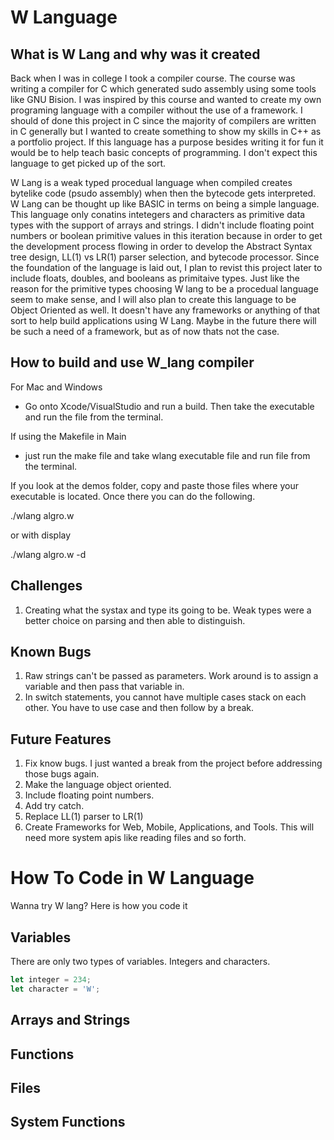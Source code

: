 # W Language

## What is W Lang and why was it created

Back when I was in college I took a compiler course. The course was writing a compiler for C which generated sudo assembly using some tools like GNU Bision. I was inspired by this course and wanted to create my own programing language with a compiler without the use of a framework. I should of done this project in C since the majority of compilers are written in C generally but I wanted to create something to show my skills in C++ as a portfolio project. If this language has a purpose besides writing it for fun it would be to help teach basic concepts of programming. I don't expect this language to get picked up of the sort. 
  
W Lang is a weak typed procedual language when compiled creates bytelike code (psudo assembly) when then the bytecode gets interpreted. W Lang can be thought up like BASIC in terms on being a simple language. This language only conatins intetegers and characters as primitive data types with the support of arrays and strings. I didn't include floating point numbers or boolean primitive values in this iteration because in order to get the development process flowing in order to develop the Abstract Syntax tree design, LL(1) vs LR(1) parser selection, and bytecode processor. Since the foundation of the language is laid out, I plan to revist this project later to include floats, doubles, and booleans as primitaive types. Just like the reason for the primitive types choosing W lang to be a procedual language seem to make sense, and I will also plan to create this language to be Object Oriented as well. It doesn't have any frameworks or anything of that sort to help build applications using W Lang. Maybe in the future there will be such a need of a framework, but as of now thats not the case. 

## How to build and use W_lang compiler

For Mac and Windows
- Go onto Xcode/VisualStudio and run a build. Then take the executable and run the file from the terminal.

If using the Makefile in Main
- just run the make file and take wlang executable file and run file from the terminal.

If you look at the demos folder, copy and paste those files where your executable is located. Once there you can do the following.

./wlang algro.w

or with display

./wlang algro.w -d

## Challenges
1. Creating what the systax and type its going to be. Weak types were a better choice on parsing and then able to distinguish.  

## Known Bugs
1. Raw strings can't be passed as parameters. Work around is to assign a variable and then pass that variable in.
2. In switch statements, you cannot have multiple cases stack on each other. You have to use case and then follow by a break. 

## Future Features
1. Fix know bugs. I just wanted a break from the project before addressing those bugs again.
2. Make the language object oriented.
3. Include floating point numbers.
4. Add try catch.
5. Replace LL(1) parser to LR(1)
6. Create Frameworks for Web, Mobile, Applications, and Tools. This will need more system apis like reading files and so forth.

# How To Code in W Language

Wanna try W lang? Here is how you code it

## Variables

There are only two types of variables. Integers and characters.
```javascript
let integer = 234;
let character = 'W';
```

## Arrays and Strings

## Functions

## Files

## System Functions
